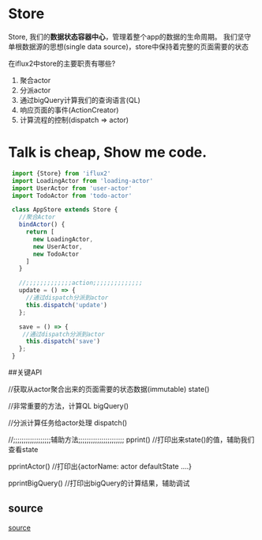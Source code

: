 # Store

Store, 我们的**数据状态容器中心**，管理着整个app的数据的生命周期。
我们坚守单根数据源的思想(single data source)，store中保持着完整的页面需要的状态


在iflux2中store的主要职责有哪些?

1. 聚合actor
2. 分派actor
3. 通过bigQuery计算我们的查询语言(QL)
4. 响应页面的事件(ActionCreator)
5. 计算流程的控制(dispatch => actor)


# Talk is cheap, Show me code.


```js
 import {Store} from 'iflux2'
 import LoadingActor from 'loading-actor'
 import UserActor from 'user-actor'
 import TodoActor from 'todo-actor'

 class AppStore extends Store {
   //聚合Actor
   bindActor() {
     return [
       new LoadingActor,
       new UserActor,
       new TodoActor
     ]
   }

   //;;;;;;;;;;;;;action;;;;;;;;;;;;;;
   update = () => {
     //通过dispatch分派到actor
     this.dispatch('update')
   };

   save = () => {
    //通过dispatch分派到actor
     this.dispatch('save')
   };
 }
```

##关键API

//获取从actor聚合出来的页面需要的状态数据(immutable)
state()

//非常重要的方法，计算QL
bigQuery()

//分派计算任务给actor处理
dispatch()


//;;;;;;;;;;;;;;;;;;辅助方法;;;;;;;;;;;;;;;;;;;;;;
pprint() //打印出来state()的值，辅助我们查看state

pprintActor() //打印出{actorName: actor defaultState ....}

pprintBigQuery() //打印出bigQuery的计算结果，辅助调试


## source
[source](http://git.dev.qianmi.com/OF730/iflux2/blob/master/src/store.js)
